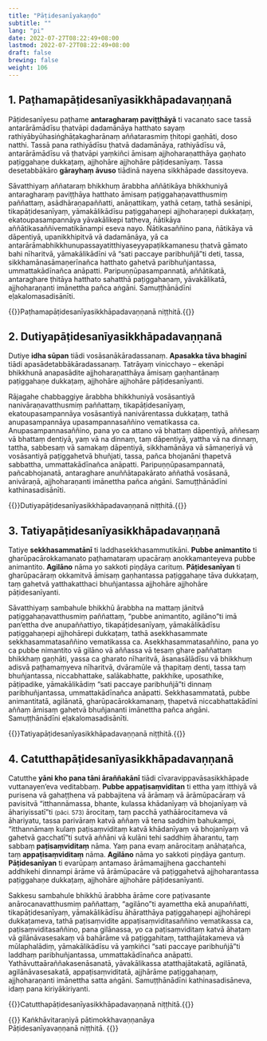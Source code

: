 ```yaml
---
title: "Pāṭidesanīyakaṇḍo"
subtitle: ""
lang: "pi"
date: 2022-07-27T08:22:49+08:00
lastmod: 2022-07-27T08:22:49+08:00
draft: false
brewing: false
weight: 106
---
```


## 1. Paṭhamapāṭidesanīyasikkhāpadavaṇṇanā

Pāṭidesanīyesu paṭhame **antaragharaṃ paviṭṭhāyā** ti vacanato sace tassā antarārāmādīsu ṭhatvāpi dadamānāya hatthato sayaṃ rathiyābyūhasiṅghāṭakagharānaṃ aññatarasmiṃ ṭhitopi gaṇhāti, doso natthi. Tassā pana rathiyādīsu ṭhatvā dadamānāya, rathiyādīsu vā, antarārāmādīsu vā ṭhatvāpi yaṃkiñci āmisaṃ ajjhoharaṇatthāya gaṇhato paṭiggahaṇe dukkaṭaṃ, ajjhohāre ajjhohāre pāṭidesanīyaṃ. Tassa desetabbākāro **gārayhaṃ āvuso** tiādinā nayena sikkhāpade dassitoyeva.

Sāvatthiyaṃ aññataraṃ bhikkhuṃ ārabbha aññātikāya bhikkhuniyā antaragharaṃ paviṭṭhāya hatthato āmisaṃ paṭiggahaṇavatthusmiṃ paññattaṃ, asādhāraṇapaññatti, anāṇattikaṃ, yathā cetaṃ, tathā sesānipi, tikapāṭidesanīyaṃ, yāmakālikādīsu paṭiggahaṇepi ajjhoharaṇepi dukkaṭaṃ, ekatoupasampannāya yāvakālikepi tatheva, ñātikāya aññātikasaññivematikānampi eseva nayo. Ñātikasaññino pana, ñātikāya vā dāpentiyā, upanikkhipitvā vā dadamānāya, yā ca antarārāmabhikkhunupassayatitthiyaseyyapaṭikkamanesu ṭhatvā gāmato bahi nīharitvā, yāmakālikādīni vā “sati paccaye paribhuñjā”ti deti, tassa, sikkhamānasāmaṇerīnañca hatthato gahetvā paribhuñjantassa, ummattakādīnañca anāpatti. Paripuṇṇūpasampannatā, aññātikatā, antaraghare ṭhitāya hatthato sahatthā paṭiggahaṇaṃ, yāvakālikatā, ajjhoharaṇanti imānettha pañca aṅgāni. Samuṭṭhānādīni eḷakalomasadisānīti.

{{<eop>}}Paṭhamapāṭidesanīyasikkhāpadavaṇṇanā niṭṭhitā.{{</eop>}}

## 2. Dutiyapāṭidesanīyasikkhāpadavaṇṇanā

Dutiye **idha sūpan** tiādi vosāsanākāradassanaṃ. **Apasakka tāva bhaginī** tiādi apasādetabbākāradassanaṃ. Tatrāyaṃ vinicchayo – ekenāpi bhikkhunā anapasādite ajjhoharaṇatthāya āmisaṃ gaṇhantānaṃ paṭiggahaṇe dukkaṭaṃ, ajjhohāre ajjhohāre pāṭidesanīyanti.

Rājagahe chabbaggiye ārabbha bhikkhuniyā vosāsantiyā nanivāraṇavatthusmiṃ paññattaṃ, tikapāṭidesanīyaṃ, ekatoupasampannāya vosāsantiyā nanivārentassa dukkaṭaṃ, tathā anupasampannāya upasampannasaññino vematikassa ca. Anupasampannasaññino, pana yo ca attano vā bhattaṃ dāpentiyā, aññesaṃ vā bhattaṃ dentiyā, yaṃ vā na dinnaṃ, taṃ dāpentiyā, yattha vā na dinnaṃ, tattha, sabbesaṃ vā samakaṃ dāpentiyā, sikkhamānāya vā sāmaṇeriyā vā vosāsantiyā paṭiggahetvā bhuñjati, tassa, pañca bhojanāni ṭhapetvā sabbattha, ummattakādīnañca anāpatti. Paripuṇṇūpasampannatā, pañcabhojanatā, antaraghare anuññātapakārato aññathā vosāsanā, anivāraṇā, ajjhoharaṇanti imānettha pañca aṅgāni. Samuṭṭhānādīni kathinasadisānīti.

{{<eop>}}Dutiyapāṭidesanīyasikkhāpadavaṇṇanā niṭṭhitā.{{</eop>}}

## 3. Tatiyapāṭidesanīyasikkhāpadavaṇṇanā

Tatiye **sekkhasammatānī** ti laddhasekkhasammutikāni. **Pubbe animantito** ti gharūpacārokkamanato paṭhamataraṃ upacāraṃ anokkamanteyeva pubbe animantito. **Agilāno** nāma yo sakkoti piṇḍāya carituṃ. **Pāṭidesanīyan** ti gharūpacāraṃ okkamitvā āmisaṃ gaṇhantassa paṭiggahaṇe tāva dukkaṭaṃ, taṃ gahetvā yatthakatthaci bhuñjantassa ajjhohāre ajjhohāre pāṭidesanīyanti.

Sāvatthiyaṃ sambahule bhikkhū ārabbha na mattaṃ jānitvā paṭiggahaṇavatthusmiṃ paññattaṃ, “pubbe animantito, agilāno”ti imā pan’ettha dve anupaññattiyo, tikapāṭidesanīyaṃ, yāmakālikādīsu paṭiggahaṇepi ajjhohārepi dukkaṭaṃ, tathā asekkhasammate sekkhasammatasaññino vematikassa ca. Asekkhasammatasaññino, pana yo ca pubbe nimantito vā gilāno vā aññassa vā tesaṃ ghare paññattaṃ bhikkhaṃ gaṇhāti, yassa ca gharato nīharitvā, āsanasālādīsu vā bhikkhuṃ adisvā paṭhamaṃyeva nīharitvā, dvāramūle vā ṭhapitaṃ denti, tassa taṃ bhuñjantassa, niccabhattake, salākabhatte, pakkhike, uposathike, pāṭipadike, yāmakālikādiṃ “sati paccaye paribhuñjā”ti dinnaṃ paribhuñjantassa, ummattakādīnañca anāpatti. Sekkhasammatatā, pubbe animantitatā, agilānatā, gharūpacārokkamanaṃ, ṭhapetvā niccabhattakādīni aññaṃ āmisaṃ gahetvā bhuñjananti imānettha pañca aṅgāni. Samuṭṭhānādīni eḷakalomasadisānīti.

{{<eop>}}Tatiyapāṭidesanīyasikkhāpadavaṇṇanā niṭṭhitā.{{</eop>}}

## 4. Catutthapāṭidesanīyasikkhāpadavaṇṇanā

Catutthe **yāni kho pana tāni āraññakānī** tiādi cīvaravippavāsasikkhāpade vuttanayen’eva veditabbaṃ. **Pubbe appaṭisaṃviditan** ti ettha yaṃ itthiyā vā purisena vā gahaṭṭhena vā pabbajitena vā ārāmaṃ vā ārāmūpacāraṃ vā pavisitvā “itthannāmassa, bhante, kulassa khādanīyaṃ vā bhojanīyaṃ vā āhariyissatī”ti <small>(pāci. 573)</small> ārocitaṃ, taṃ pacchā yathāārocitameva vā āhariyatu, tassa parivāraṃ katvā aññaṃ vā tena saddhiṃ bahukampi, “itthannāmaṃ kulaṃ paṭisaṃviditaṃ katvā khādanīyaṃ vā bhojanīyaṃ vā gahetvā gacchatī”ti sutvā aññāni vā kulāni tehi saddhiṃ āharantu, taṃ sabbaṃ **paṭisaṃviditaṃ** nāma. Yaṃ pana evaṃ anārocitaṃ anāhaṭañca, taṃ **appaṭisaṃviditaṃ** nāma. **Agilāno** nāma yo sakkoti piṇḍāya gantuṃ. **Pāṭidesanīyan** ti evarūpaṃ antamaso ārāmamajjhena gacchantehi addhikehi dinnampi ārāme vā ārāmūpacāre vā paṭiggahetvā ajjhoharantassa paṭiggahaṇe dukkaṭaṃ, ajjhohāre ajjhohāre pāṭidesanīyanti.

Sakkesu sambahule bhikkhū ārabbha ārāme core paṭivasante anārocanavatthusmiṃ paññattaṃ, “agilāno”ti ayamettha ekā anupaññatti, tikapāṭidesanīyaṃ, yāmakālikādīsu āhāratthāya paṭiggahaṇepi ajjhohārepi dukkaṭameva, tathā paṭisaṃvidite appaṭisaṃviditasaññino vematikassa ca, paṭisaṃviditasaññino, pana gilānassa, yo ca paṭisaṃviditaṃ katvā āhaṭaṃ vā gilānāvasesakaṃ vā bahārāme vā paṭiggahitaṃ, tatthajātakameva vā mūlaphalādiṃ, yāmakālikādīsu vā yaṃkiñci “sati paccaye paribhuñjā”ti laddhaṃ paribhuñjantassa, ummattakādīnañca anāpatti. Yathāvuttaāraññakasenāsanatā, yāvakālikassa atatthajātakatā, agilānatā, agilānāvasesakatā, appaṭisaṃviditatā, ajjhārāme paṭiggahaṇaṃ, ajjhoharaṇanti imānettha satta aṅgāni. Samuṭṭhānādīni kathinasadisāneva, idaṃ pana kiriyākiriyanti.

{{<eop>}}Catutthapāṭidesanīyasikkhāpadavaṇṇanā niṭṭhitā.{{</eop>}}

{{<eof>}}
    Kaṅkhāvitaraṇiyā pātimokkhavaṇṇanāya<br>
    Pāṭidesanīyavaṇṇanā niṭṭhitā.
{{</eof>}}